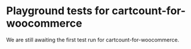 # Playground tests for cartcount-for-woocommerce
We are still awaiting the first test run for cartcount-for-woocommerce.
